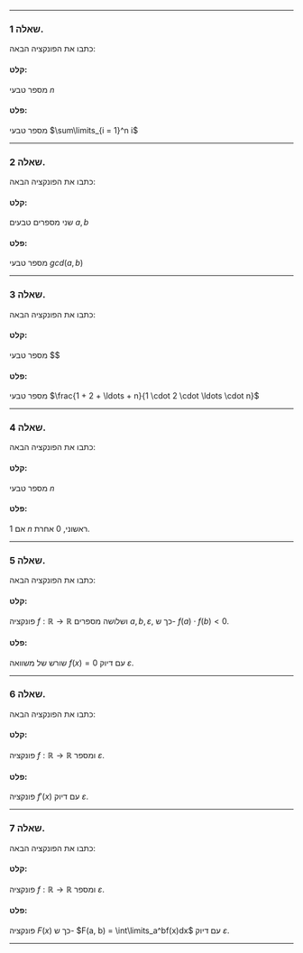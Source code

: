 ___
### שאלה 1.

כתבו את הפונקציה הבאה:
#### קלט:
מספר טבעי $n$
#### פלט:
מספר טבעי 
$\sum\limits_{i = 1}^n i$
___
### שאלה 2.

כתבו את הפונקציה הבאה:
#### קלט:
שני מספרים טבעים $a, b$
#### פלט:
מספר טבעי 
$gcd(a, b)$
___
### שאלה 3.

כתבו את הפונקציה הבאה:
#### קלט:
מספר טבעי $\$
#### פלט:
מספר טבעי 
$\frac{1 + 2 + \ldots + n}{1 \cdot 2 \cdot \ldots \cdot n}$
___
### שאלה 4.

כתבו את הפונקציה הבאה:
#### קלט:
מספר טבעי $n$
#### פלט:
$1$ אם $n$ ראשוני, $0$ אחרת.
___
### שאלה 5.

כתבו את הפונקציה הבאה:
#### קלט:
פונקציה 
$f : \mathbb{R} \to \mathbb{R}$
ושלושה מספרים
$a, b, \varepsilon$,
כך ש-
$f(a) \cdot f(b) < 0$.
#### פלט:
שורש של משוואה
$f(x) = 0$
עם דיוק
$\varepsilon$.
___
### שאלה 6.

כתבו את הפונקציה הבאה:
#### קלט:
פונקציה 
$f : \mathbb{R} \to \mathbb{R}$
ומספר
$\varepsilon$.
#### פלט:
פונקציה
$f'(x)$
עם דיוק
$\varepsilon$.
___
### שאלה 7.

כתבו את הפונקציה הבאה:
#### קלט:
פונקציה 
$f : \mathbb{R} \to \mathbb{R}$
ומספר
$\varepsilon$.
#### פלט:
פונקציה
$F(x)$
כך ש-
$F(a, b) = \int\limits_a^bf(x)dx$
עם דיוק
$\varepsilon$.
___


